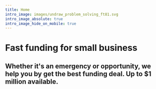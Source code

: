 ```yaml
---
title: Home
intro_image: images/undraw_problem_solving_ft81.svg
intro_image_absolute: true
intro_image_hide_on_mobile: true
---
```

# Fast funding for small business

## Whether it's an emergency or opportunity, we help you  by get the best funding deal. Up to $1 million available.
